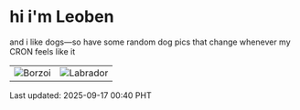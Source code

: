 # hi i'm Leoben

and i like dogs—so have some random dog pics that change whenever my CRON feels like it

|  |  |
|--------|----------|
| ![Borzoi](https://random-dog-vercel.vercel.app/api/random-borzoi?v=1758040858) | ![Labrador](https://random-dog-vercel.vercel.app/api/random-labrador?v=1758040858) |

Last updated: 2025-09-17 00:40 PHT
